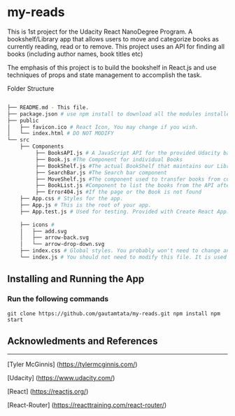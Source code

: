 # my-reads

This is 1st project for the Udacity React NanoDegree Program.
A bookshelf/Library app that allows users to move and categorize books as currently reading, read or to remove. This project uses an API for finding all books (including author names, book titles etc)

The emphasis of this project is to build the bookshelf in React.js and use techniques of props and state management to accomplish the task.

Folder Structure

```bash

├── README.md - This file.
├── package.json # use npm install to download all the modules installed in package.json. 
├── public
│   ├── favicon.ico # React Icon, You may change if you wish.
│   └── index.html # DO NOT MODIFY
└── src
    ├── Components
         ├── BooksAPI.js # A JavaScript API for the provided Udacity backend. Instructions for the methods are below.
         ├── Book.js #The Component for individual Books
         ├── BookShelf.js #The actual BookShelf that maintains our Library
         ├── SearchBar.js #The Search bar component
         ├── MoveShelf.js #The component used to transfer books from currently reading to read and so on.
         ├── BookList.js #Component to list the books from the API after search
         ├── Error404.js #If the page or the Book is not found
    ├── App.css # Styles for the app.
    ├── App.js # This is the root of your app. 
    ├── App.test.js # Used for testing. Provided with Create React App. Testing is encouraged, but not required.
   
    ├── icons #  
    │   ├── add.svg
    │   ├── arrow-back.svg
    │   └── arrow-drop-down.svg
    ├── index.css # Global styles. You probably won't need to change anything here.
    └── index.js # You should not need to modify this file. It is used for DOM rendering only.
```
## Installing and Running the App
### Run the following commands
`
git clone https://github.com/gautamtata/my-reads.git
npm install
npm start
`
## Acknowledments and References
-------------------------------------

[Tyler McGinnis] (https://tylermcginnis.com/)

[Udacity] (https://www.udacity.com/) 

[React] (https://reactjs.org/)

[React-Router] (https://reacttraining.com/react-router/)

